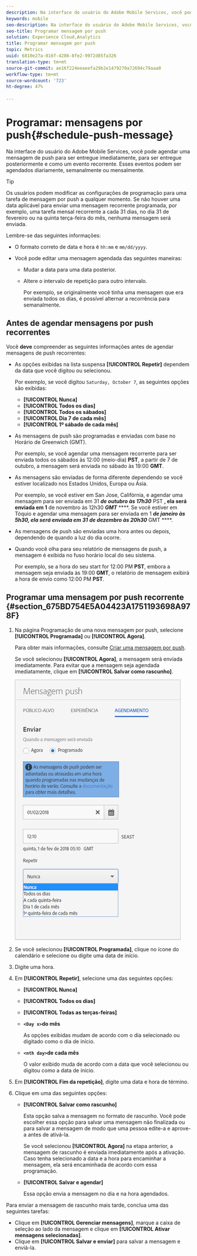 ```yaml
---
description: Na interface do usuário do Adobe Mobile Services, você pode agendar uma mensagem de push para ser entregue imediatamente, para ser entregue posteriormente e como um evento recorrente. Esses eventos podem ser agendados diariamente, semanalmente ou mensalmente.
keywords: mobile
seo-description: Na interface do usuário do Adobe Mobile Services, você pode agendar uma mensagem de push para ser entregue imediatamente, para ser entregue posteriormente e como um evento recorrente. Esses eventos podem ser agendados diariamente, semanalmente ou mensalmente.
seo-title: Programar mensagem por push
solution: Experience Cloud,Analytics
title: Programar mensagem por push
topic: Metrics
uuid: 6810e27a-016f-4286-8fe2-9972d85fa326
translation-type: tm+mt
source-git-commit: ae16f224eeaeefa29b2e1479270a72694c79aaa0
workflow-type: tm+mt
source-wordcount: '723'
ht-degree: 47%

---
```



# Programar: mensagens por push{#schedule-push-message}

Na interface do usuário do Adobe Mobile Services, você pode agendar uma mensagem de push para ser entregue imediatamente, para ser entregue posteriormente e como um evento recorrente. Esses eventos podem ser agendados diariamente, semanalmente ou mensalmente.

>[!TIP]
>
>Os usuários podem modificar as configurações de programação para uma tarefa de mensagem por push a qualquer momento. Se não houver uma data aplicável para enviar uma mensagem recorrente programada, por exemplo, uma tarefa mensal recorrente a cada 31 dias, no dia 31 de fevereiro ou na quinta terça-feira do mês, nenhuma mensagem será enviada.

Lembre-se das seguintes informações:

* O formato correto de data e hora é `hh:mm` e `mm/dd/yyyy`.

* Você pode editar uma mensagem agendada das seguintes maneiras:

   * Mudar a data para uma data posterior.
   * Altere o intervalo de repetição para outro intervalo.

      Por exemplo, se originalmente você tinha uma mensagem que era enviada todos os dias, é possível alternar a recorrência para semanalmente.

## Antes de agendar mensagens por push recorrentes

Você **deve** compreender as seguintes informações antes de agendar mensagens de push recorrentes:

* As opções exibidas na lista suspensa **[!UICONTROL Repetir]** dependem da data que você digitou ou selecionou.

   Por exemplo, se você digitou `Saturday, October 7`, as seguintes opções são exibidas:

   * **[!UICONTROL Nunca]**
   * **[!UICONTROL Todos os dias]**
   * **[!UICONTROL Todos os sábados]**
   * **[!UICONTROL Dia 7 de cada mês]**
   * **[!UICONTROL 1º sábado de cada mês]**

* As mensagens de push são programadas e enviadas com base no Horário de Greenwich (GMT).

   Por exemplo, se você agendar uma mensagem recorrente para ser enviada todos os sábados às 12:00 (meio-dia) **PST**, a partir de 7 de outubro, a mensagem será enviada no sábado às 19:00 **GMT**.
* As mensagens são enviadas de forma diferente dependendo se você estiver localizado nos Estados Unidos, Europa ou Ásia.

   Por exemplo, se você estiver em San Jose, Califórnia, e agendar uma mensagem para ser enviada em 31 ***de outubro às 17h30*** PST **, ela será enviada em 1** de novembro às 12h30 ***GMT*** ****. Se você estiver em Tóquio e agendar uma mensagem para ser enviada em 1 ***de janeiro às 5h30, ela será enviada em 31*** ***de dezembro às 20h30*** GMT ****.
* As mensagens de push são enviadas uma hora antes ou depois, dependendo de quando a luz do dia ocorre.
* Quando você olha para seu relatório de mensagens de push, a mensagem é exibida no fuso horário local do seu sistema.

   Por exemplo, se a hora do seu start for 12:00 PM **PST**, embora a mensagem seja enviada às 19:00 **GMT**, o relatório de mensagem exibirá a hora de envio como 12:00 PM **PST**.

## Programar uma mensagem por push recorrente {#section_675BD754E5A04423A1751193698A978F}

1. Na página Programação de uma nova mensagem por push, selecione **[!UICONTROL Programada]** ou **[!UICONTROL Agora]**.

   Para obter mais informações, consulte [Criar uma mensagem por push](/help/using/in-app-messaging/t-create-push-message/t-create-push-message.md).

   Se você selecionou **[!UICONTROL Agora]**, a mensagem será enviada imediatamente. Para evitar que a mensagem seja agendada imediatamente, clique em **[!UICONTROL Salvar como rascunho]**.

   ![](assets/schedule-push-message.png)

1. Se você selecionou **[!UICONTROL Programada]**, clique no ícone do calendário e selecione ou digite uma data de início.
1. Digite uma hora. 
1. Em **[!UICONTROL Repetir]**, selecione uma das seguintes opções:

   * **[!UICONTROL Nunca]**
   * **[!UICONTROL Todos os dias]**
   * **[!UICONTROL Todas as terças-feiras]**
   * **`<Day x>`do mês**

      As opções exibidas mudam de acordo com o dia selecionado ou digitado como o dia de início.
   * **`<nth day>`de cada mês**

      O valor exibido muda de acordo com a data que você selecionou ou digitou como a data de início.

1. Em **[!UICONTROL Fim da repetição]**, digite uma data e hora de término.
1. Clique em uma das seguintes opções:

   * **[!UICONTROL Salvar como rascunho]**

      Esta opção salva a mensagem no formato de rascunho. Você pode escolher essa opção para salvar uma mensagem não finalizada ou para salvar a mensagem de modo que uma pessoa edite-a e aprove-a antes de ativá-la.

      Se você selecionou **[!UICONTROL Agora]** na etapa anterior, a mensagem de rascunho é enviada imediatamente após a ativação. Caso tenha selecionado a data e a hora para encaminhar a mensagem, ela será encaminhada de acordo com essa programação.

   * **[!UICONTROL Salvar e agendar]**

      Essa opção envia a mensagem no dia e na hora agendados.

Para enviar a mensagem de rascunho mais tarde, conclua uma das seguintes tarefas:

* Clique em **[!UICONTROL Gerenciar mensagens]**, marque a caixa de seleção ao lado da mensagem e clique em **[!UICONTROL Ativar mensagens selecionadas]**.
* Clique em **[!UICONTROL Salvar e enviar]** para salvar a mensagem e enviá-la.
